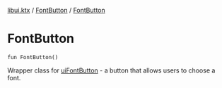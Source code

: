 [libui.ktx](../README.md) / [FontButton](README.md) / [FontButton](-font-button.md)

# FontButton

`fun FontButton()`

Wrapper class for [uiFontButton](../../libui/ui-font-button.md) - a button that allows users to choose a font.

